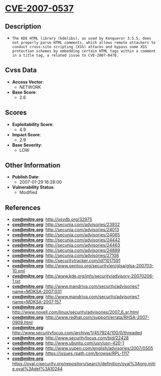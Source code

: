 
# [CVE-2007-0537](https://cve.mitre.org/cgi-bin/cvename.cgi?name=CVE-2007-0537)

## Description

- `The KDE HTML library (kdelibs), as used by Konqueror 3.5.5, does not properly parse HTML comments, which allows remote attackers to conduct cross-site scripting (XSS) attacks and bypass some XSS protection schemes by embedding certain HTML tags within a comment in a title tag, a related issue to CVE-2007-0478.`

## Cvss Data

- **Access Vector**:
  - NETWORK
- **Base Score**:
  - 2.6

## Scores

- **Exploitability Score**:
  - 4.9
- **Impact Score**:
  - 2.9
- **Base Severity**:
  - LOW

## Other Information

- **Publish Date**:
  - 2007-01-29 16:28:00
- **Vulnerability Status**:
  - Modified

## References

- **cve@mitre.org**: http://osvdb.org/32975
- **cve@mitre.org**: http://secunia.com/advisories/23932
- **cve@mitre.org**: http://secunia.com/advisories/24013
- **cve@mitre.org**: http://secunia.com/advisories/24065
- **cve@mitre.org**: http://secunia.com/advisories/24442
- **cve@mitre.org**: http://secunia.com/advisories/24463
- **cve@mitre.org**: http://secunia.com/advisories/24889
- **cve@mitre.org**: http://secunia.com/advisories/27108
- **cve@mitre.org**: http://securitytracker.com/id?1017591
- **cve@mitre.org**: http://www.gentoo.org/security/en/glsa/glsa-200703-10.xml
- **cve@mitre.org**: http://www.kde.org/info/security/advisory-20070206-1.txt
- **cve@mitre.org**: http://www.mandriva.com/security/advisories?name=MDKSA-2007:031
- **cve@mitre.org**: http://www.mandriva.com/security/advisories?name=MDKSA-2007:157
- **cve@mitre.org**: http://www.novell.com/linux/security/advisories/2007_6_sr.html
- **cve@mitre.org**: http://www.redhat.com/support/errata/RHSA-2007-0909.html
- **cve@mitre.org**: http://www.securityfocus.com/archive/1/457924/100/0/threaded
- **cve@mitre.org**: http://www.securityfocus.com/bid/22428
- **cve@mitre.org**: http://www.ubuntu.com/usn/usn-420-1
- **cve@mitre.org**: http://www.vupen.com/english/advisories/2007/0505
- **cve@mitre.org**: https://issues.rpath.com/browse/RPL-1117
- **cve@mitre.org**: https://oval.cisecurity.org/repository/search/definition/oval%3Aorg.mitre.oval%3Adef%3A10244
